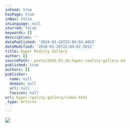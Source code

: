 ```yaml
---
inFeed: true
hasPage: true
inNav: false
inLanguage: null
starred: false
keywords: []
description: ''
datePublished: '2016-01-26T22:04:04.802Z'
dateModified: '2016-01-26T22:04:02.501Z'
title: Hyper Reality Gallery
author: []
sourcePath: _posts/2016-01-26-hyper-reality-gallery.md
published: true
authors: []
publisher:
  name: null
  domain: null
  url: null
  favicon: null
url: hyper-reality-gallery/index.html
_type: Article

---
```

![](https://the-grid-user-content.s3-us-west-2.amazonaws.com/b803ebda-79f9-4a42-91e2-6709013fa96f.jpg)